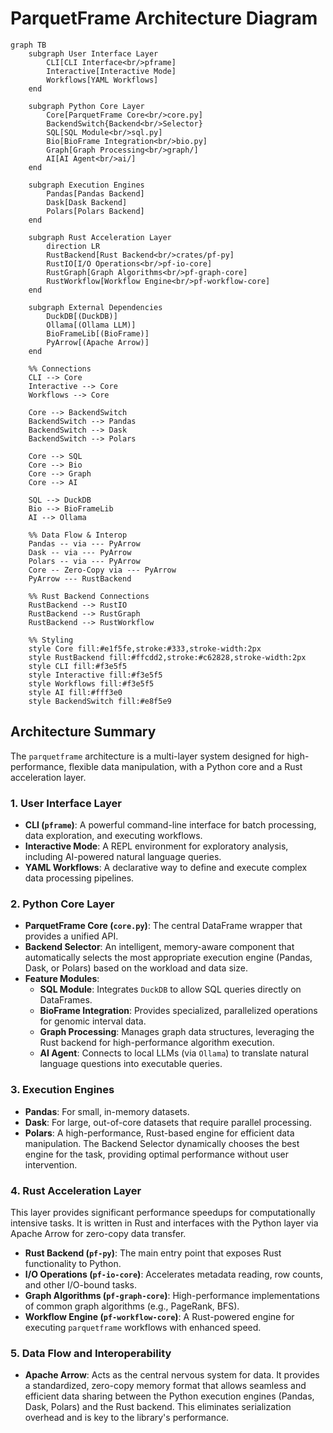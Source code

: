 # ParquetFrame Architecture Diagram

```mermaid
graph TB
    subgraph User Interface Layer
        CLI[CLI Interface<br/>pframe]
        Interactive[Interactive Mode]
        Workflows[YAML Workflows]
    end

    subgraph Python Core Layer
        Core[ParquetFrame Core<br/>core.py]
        BackendSwitch{Backend<br/>Selector}
        SQL[SQL Module<br/>sql.py]
        Bio[BioFrame Integration<br/>bio.py]
        Graph[Graph Processing<br/>graph/]
        AI[AI Agent<br/>ai/]
    end

    subgraph Execution Engines
        Pandas[Pandas Backend]
        Dask[Dask Backend]
        Polars[Polars Backend]
    end

    subgraph Rust Acceleration Layer
        direction LR
        RustBackend[Rust Backend<br/>crates/pf-py]
        RustIO[I/O Operations<br/>pf-io-core]
        RustGraph[Graph Algorithms<br/>pf-graph-core]
        RustWorkflow[Workflow Engine<br/>pf-workflow-core]
    end

    subgraph External Dependencies
        DuckDB[(DuckDB)]
        Ollama[(Ollama LLM)]
        BioFrameLib[(BioFrame)]
        PyArrow[(Apache Arrow)]
    end

    %% Connections
    CLI --> Core
    Interactive --> Core
    Workflows --> Core

    Core --> BackendSwitch
    BackendSwitch --> Pandas
    BackendSwitch --> Dask
    BackendSwitch --> Polars

    Core --> SQL
    Core --> Bio
    Core --> Graph
    Core --> AI

    SQL --> DuckDB
    Bio --> BioFrameLib
    AI --> Ollama

    %% Data Flow & Interop
    Pandas -- via --- PyArrow
    Dask -- via --- PyArrow
    Polars -- via --- PyArrow
    Core -- Zero-Copy via --- PyArrow
    PyArrow --- RustBackend

    %% Rust Backend Connections
    RustBackend --> RustIO
    RustBackend --> RustGraph
    RustBackend --> RustWorkflow

    %% Styling
    style Core fill:#e1f5fe,stroke:#333,stroke-width:2px
    style RustBackend fill:#ffcdd2,stroke:#c62828,stroke-width:2px
    style CLI fill:#f3e5f5
    style Interactive fill:#f3e5f5
    style Workflows fill:#f3e5f5
    style AI fill:#fff3e0
    style BackendSwitch fill:#e8f5e9
```

## Architecture Summary

The `parquetframe` architecture is a multi-layer system designed for high-performance, flexible data manipulation, with a Python core and a Rust acceleration layer.

### 1. User Interface Layer
- **CLI (`pframe`)**: A powerful command-line interface for batch processing, data exploration, and executing workflows.
- **Interactive Mode**: A REPL environment for exploratory analysis, including AI-powered natural language queries.
- **YAML Workflows**: A declarative way to define and execute complex data processing pipelines.

### 2. Python Core Layer
- **ParquetFrame Core (`core.py`)**: The central DataFrame wrapper that provides a unified API.
- **Backend Selector**: An intelligent, memory-aware component that automatically selects the most appropriate execution engine (Pandas, Dask, or Polars) based on the workload and data size.
- **Feature Modules**:
    - **SQL Module**: Integrates `DuckDB` to allow SQL queries directly on DataFrames.
    - **BioFrame Integration**: Provides specialized, parallelized operations for genomic interval data.
    - **Graph Processing**: Manages graph data structures, leveraging the Rust backend for high-performance algorithm execution.
    - **AI Agent**: Connects to local LLMs (via `Ollama`) to translate natural language questions into executable queries.

### 3. Execution Engines
- **Pandas**: For small, in-memory datasets.
- **Dask**: For large, out-of-core datasets that require parallel processing.
- **Polars**: A high-performance, Rust-based engine for efficient data manipulation.
The Backend Selector dynamically chooses the best engine for the task, providing optimal performance without user intervention.

### 4. Rust Acceleration Layer
This layer provides significant performance speedups for computationally intensive tasks. It is written in Rust and interfaces with the Python layer via Apache Arrow for zero-copy data transfer.
- **Rust Backend (`pf-py`)**: The main entry point that exposes Rust functionality to Python.
- **I/O Operations (`pf-io-core`)**: Accelerates metadata reading, row counts, and other I/O-bound tasks.
- **Graph Algorithms (`pf-graph-core`)**: High-performance implementations of common graph algorithms (e.g., PageRank, BFS).
- **Workflow Engine (`pf-workflow-core`)**: A Rust-powered engine for executing `parquetframe` workflows with enhanced speed.

### 5. Data Flow and Interoperability
- **Apache Arrow**: Acts as the central nervous system for data. It provides a standardized, zero-copy memory format that allows seamless and efficient data sharing between the Python execution engines (Pandas, Dask, Polars) and the Rust backend. This eliminates serialization overhead and is key to the library's performance.
